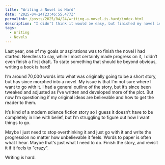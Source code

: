 ```yaml
---
title: "Writing a Novel is Hard"
date: '2025-04-24T23:46:55.477Z'
permalink: /posts/2025/04/24/writing-a-novel-is-hard/index.html
description: "I didn't think it would be easy, but finished my novel is posing some challenges with where I want to take it."
tags:
  - Writing
  - Novels
---
```

Last year, one of my goals or aspirations was to finish the novel I had started. Needless to say, while I most certainly made progress on it, I didn’t even finish a first draft. To state something that should be beyond obvious, writing a book is hard!
<!-- excerpt -->

I’m around 70,000 words into what was originally going to be a short story, but has since morphed into a novel. My issue is that I’m not sure where I want to go with it. I had a general outline of the story, but it’s since been tweaked and adjusted as I‘ve written and developed more of the plot. But now I’m questioning if my original ideas are believable and how to get the reader to them.

It’s kind of a modern science fiction story so I guess it doesn’t have to be completely in line with belief, but I’m struggling to figure out how I want things to go.

Maybe I just need to stop overthinking it and just go with it and write the progression no matter how unbelievable it feels. Words to paper is often what I hear. Maybe that's just what I need to do. Finish the story, and revisit it if it feels to "crazy".

Writing is hard.